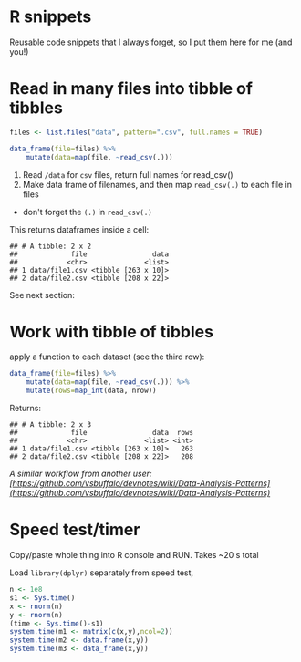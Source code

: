 # R snippets

Reusable code snippets that I always forget, so I put them here for me (and
you!)


# Read in many files into tibble of tibbles

```r
files <- list.files("data", pattern=".csv", full.names = TRUE)

data_frame(file=files) %>%
    mutate(data=map(file, ~read_csv(.)))
```

1. Read `/data` for `csv` files, return full names for read_csv()
1. Make data frame of filenames, and then map `read_csv(.)` to each file in
   files

  * don't forget the `(.)` in `read_csv(.)`

This returns dataframes inside a cell:

```
## # A tibble: 2 x 2
##             file                data
##            <chr>              <list>
## 1 data/file1.csv <tibble [263 x 10]>
## 2 data/file2.csv <tibble [208 x 22]>
```

See next section:


# Work with tibble of tibbles

apply a function to each dataset (see the third row):

```r
data_frame(file=files) %>% 
    mutate(data=map(file, ~read_csv(.))) %>%
    mutate(rows=map_int(data, nrow)) 
```

Returns:

```
## # A tibble: 2 x 3
##             file                data  rows
##            <chr>              <list> <int>
## 1 data/file1.csv <tibble [263 x 10]>   263
## 2 data/file2.csv <tibble [208 x 22]>   208
```

*A similar workflow from another user: [https://github.com/vsbuffalo/devnotes/wiki/Data-Analysis-Patterns](https://github.com/vsbuffalo/devnotes/wiki/Data-Analysis-Patterns)*

# Speed test/timer

Copy/paste whole thing into R console and RUN. Takes ~20 s total

Load `library(dplyr)` separately from speed test,

```r
n <- 1e8
s1 <- Sys.time()
x <- rnorm(n)
y <- rnorm(n)
(time <- Sys.time()-s1)
system.time(m1 <- matrix(c(x,y),ncol=2))
system.time(m2 <- data.frame(x,y))
system.time(m3 <- data_frame(x,y))
```
